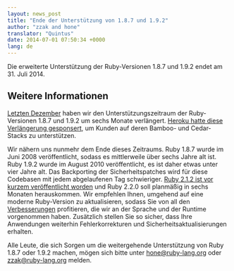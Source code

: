 ```yaml
---
layout: news_post
title: "Ende der Unterstützung von 1.8.7 und 1.9.2"
author: "zzak and hone"
translator: "Quintus"
date: 2014-07-01 07:50:34 +0000
lang: de
---
```


Die erweiterte Unterstützung der Ruby-Versionen 1.8.7 und 1.9.2 endet
am 31. Juli 2014.

## Weitere Informationen

[Letzten Dezember](https://www.ruby-lang.org/de/news/2013/12/17/maintenance-of-1-8-7-and-1-9-2/)
haben wir den Unterstützungszeitraum der Ruby-Versionen 1.8.7 und
1.9.2 um sechs Monate verlängert.
[Heroku hatte diese Verlängerung gesponsert](https://blog.heroku.com/archives/2013/12/5/a_patch_in_time_securing_ruby),
um Kunden auf deren Bamboo- und Cedar-Stacks zu unterstützen.

Wir nähern uns nunmehr dem Ende dieses Zeitraums. Ruby 1.8.7 wurde im
Juni 2008 veröffentlicht, sodass es mittlerweile über sechs Jahre alt
ist. Ruby 1.9.2 wurde im August 2010 veröffentlicht, es ist daher
etwas unter vier Jahre alt.
Das Backporting der Sicherheitspatches wird für diese Codebasen
mit jedem abgelaufenen Tag schwieriger.
[Ruby 2.1.2 ist vor kurzem veröffentlicht worden](https://www.ruby-lang.org/de/news/2014/05/09/ruby-2-1-2-is-released/)
und Ruby 2.2.0 soll planmäßig in sechs Monaten herauskommen. Wir
empfehlen Ihnen, umgehend auf eine moderne Ruby-Version zu
aktualisieren, sodass Sie von all den [Verbesserungen](https://www.ruby-lang.org/de/news/2013/12/25/ruby-2-1-0-is-released/)
profitieren, die wir an der Sprache und der Runtime vorgenommen haben.
Zusätzlich stellen Sie so sicher, dass Ihre Anwendungen weiterhin
Fehlerkorrekturen und Sicherheitsaktualisierungen erhalten.

Alle Leute, die sich Sorgen um die weitergehende Unterstützung von
Ruby 1.8.7 oder 1.9.2 machen, mögen sich bitte unter
hone@ruby-lang.org oder zzak@ruby-lang.org melden.
